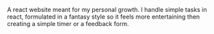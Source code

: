 A react website meant for my personal growth. I handle simple tasks in react, formulated in a fantasy style so it feels more entertaining then creating a simple timer or a feedback form.
